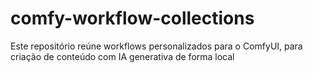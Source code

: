 # comfy-workflow-collections
Este repositório reúne workflows personalizados para o ComfyUI, para criação de conteúdo com IA generativa de forma local
